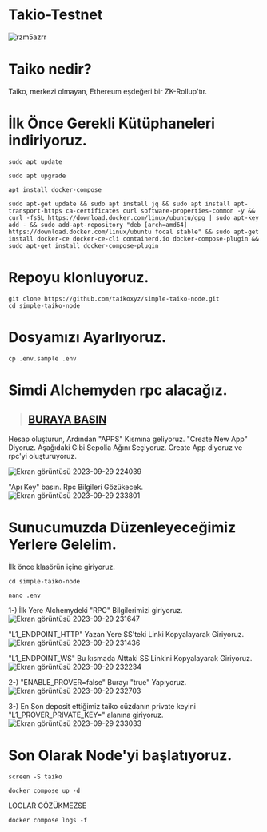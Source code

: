# Takio-Testnet

![rzm5azrr](https://github.com/tuncgs52/Takio-Testnet/assets/80161670/712a3f97-7bfb-4a1c-b742-bb9cf17f179a)

# Taiko nedir?
Taiko, merkezi olmayan, Ethereum eşdeğeri bir ZK-Rollup'tır. 

# İlk Önce Gerekli Kütüphaneleri indiriyoruz.

```
sudo apt update
```

```
sudo apt upgrade
```

```
apt install docker-compose
```

```
sudo apt-get update && sudo apt install jq && sudo apt install apt-transport-https ca-certificates curl software-properties-common -y && curl -fsSL https://download.docker.com/linux/ubuntu/gpg | sudo apt-key add - && sudo add-apt-repository "deb [arch=amd64] https://download.docker.com/linux/ubuntu focal stable" && sudo apt-get install docker-ce docker-ce-cli containerd.io docker-compose-plugin && sudo apt-get install docker-compose-plugin
```

# Repoyu klonluyoruz.

```
git clone https://github.com/taikoxyz/simple-taiko-node.git
cd simple-taiko-node
```


# Dosyamızı Ayarlıyoruz.

```
cp .env.sample .env
```

# Simdi Alchemyden rpc alacağız.
> ## [BURAYA BASIN]([https://scan.mindnetwork.xyz/](https://alchemy.com/?r=Tg4MzUyMTk1NjI3M)https://alchemy.com/?r=Tg4MzUyMTk1NjI3M)

 Hesap oluşturun, Ardından "APPS" Kısmına geliyoruz. 
"Create New App" Diyoruz. Aşağıdaki Gibi Sepolia Ağını Seçiyoruz. Create App diyoruz ve rpc'yi oluşturuyoruz.

![Ekran görüntüsü 2023-09-29 224039](https://github.com/tuncgs52/Takio-Testnet/assets/80161670/830bb4bf-d97e-4661-9cb5-4396fe76f222)

"Apı Key" basın. Rpc Bilgileri Gözükecek.
![Ekran görüntüsü 2023-09-29 233801](https://github.com/tuncgs52/Takio-Testnet/assets/80161670/fbca28e8-23e9-47c8-b89a-138971c96c15)



# Sunucumuzda Düzenleyeceğimiz Yerlere Gelelim.
İlk önce klasörün içine giriyoruz.

```
cd simple-taiko-node
```

```
nano .env
```
1-) İlk Yere Alchemydeki "RPC" Bilgilerimizi giriyoruz.
![Ekran görüntüsü 2023-09-29 231647](https://github.com/tuncgs52/Takio-Testnet/assets/80161670/2661a09c-8ddd-41ee-a2a1-6bcffbc378fe)

"L1_ENDPOINT_HTTP" Yazan Yere SS'teki Linki Kopyalayarak Giriyoruz.
![Ekran görüntüsü 2023-09-29 231436](https://github.com/tuncgs52/Takio-Testnet/assets/80161670/e160c67d-d49d-48cb-84b9-f2aa2e11ae6b)

"L1_ENDPOINT_WS" Bu kısmada Alttaki SS Linkini Kopyalayarak Giriyoruz.
![Ekran görüntüsü 2023-09-29 232234](https://github.com/tuncgs52/Takio-Testnet/assets/80161670/a28b9342-2c34-4a51-80d6-4cfa020a6548)

2-) "ENABLE_PROVER=false" Burayı "true" Yapıyoruz.
![Ekran görüntüsü 2023-09-29 232703](https://github.com/tuncgs52/Takio-Testnet/assets/80161670/a7c9017b-72e2-494e-b67a-15d6c7f4964f)

3-) En Son deposit ettiğimiz taiko cüzdanın private keyini "L1_PROVER_PRIVATE_KEY=" alanına giriyoruz.
![Ekran görüntüsü 2023-09-29 233033](https://github.com/tuncgs52/Takio-Testnet/assets/80161670/1ceb3e76-9d12-4030-af97-726e8d0607a8)

# Son Olarak Node'yi başlatıyoruz.

```
screen -S taiko
```

```
docker compose up -d
```

LOGLAR GÖZÜKMEZSE

```
docker compose logs -f
```


